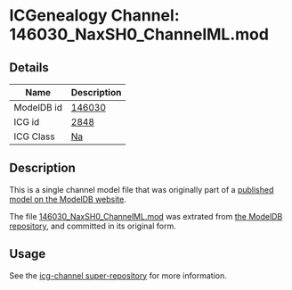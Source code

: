 # ICGenealogy Channel: 146030\_NaxSH0\_ChannelML.mod

## Details

Name | Description
---- | -----------
ModelDB id | [146030](http://senselab.med.yale.edu/ModelDB/ShowModel.cshtml?model=146030)
ICG id | [2848](http://icg.neurotheory.ox.ac.uk/channels/2/2848)
ICG Class | [Na](http://icg.neurotheory.ox.ac.uk/channels/2)

## Description

This is a single channel model file that was originally part of a [published model on the ModelDB website](http://senselab.med.yale.edu/mModelDB/ShowModel.cshtml?model=146030).

The file [146030\_NaxSH0\_ChannelML.mod](146030_NaxSH0_ChannelML.mod) was extrated from [the ModelDB repository](http://senselab.med.yale.edu/ModelDB/ShowModel.cshtml?model=146030), and committed in its original form.

## Usage

See the [icg-channel super-repository](https://github.com/icgenealogy/icg-channels) for more information.